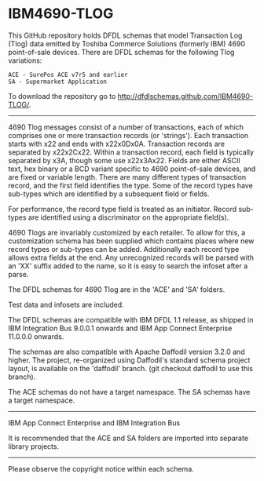 IBM4690-TLOG
============

This GitHub repository holds DFDL schemas that model Transaction Log (Tlog) data emitted by Toshiba Commerce Solutions (formerly IBM) 4690 point-of-sale devices. 
There are DFDL schemas for the following Tlog variations:

    ACE - SurePos ACE v7r5 and earlier
    SA - Supermarket Application

To download the repository go to http://dfdlschemas.github.com/IBM4690-TLOG/.

----------------
4690 Tlog messages consist of a number of transactions, each of which comprises one or more transaction records (or 'strings').
Each transaction starts with x22 and ends with x22x0Dx0A. Transaction records are separated by x22x2Cx22.
Within a transaction record, each field is typically separated by x3A, though some use x22x3Ax22.
Fields are either ASCII text, hex binary or a BCD variant specific to 4690 point-of-sale devices, and are fixed or variable length.
There are many different types of transaction record, and the first field identifies the type.
Some of the record types have sub-types which are identified by a subsequent field or fields.

For performance, the record type field is treated as an initiator. Record sub-types are identified using a discriminator on the appropriate field(s).

4690 Tlogs are invariably customized by each retailer. To allow for this, a customization schema has been supplied
which contains places where new record types or sub-types can be added. Additionally each record type allows extra fields at the end.
Any unrecognized records will be parsed with an 'XX' suffix added to the name, so it is easy to search the infoset after a parse. 

The DFDL schemas for 4690 Tlog are in the 'ACE' and 'SA' folders.

Test data and infosets are included.

The DFDL schemas are compatible with IBM DFDL 1.1 release, as shipped in IBM Integration Bus 9.0.0.1 onwards and IBM App Connect Enterprise 11.0.0.0 onwards.

The schemas are also compatible with Apache Daffodil version 3.2.0 and higher. The project, re-organized using Daffodil's standard schema project layout, is available on the 'daffodil' branch. (git checkout daffodil to use this branch).

The ACE schemas do not have a target namespace. The SA schemas have a target namespace. 

----------------
IBM App Connect Enterprise and IBM Integration Bus

It is recommended that the ACE and SA folders are imported into separate library projects.

----------------
Please observe the copyright notice within each schema.

